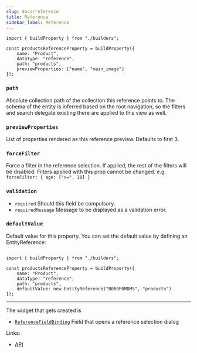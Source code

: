 ```yaml
---
slug: docs/reference
title: Reference
sidebar_label: Reference
---
```


```tsx
import { buildProperty } from "./builders";

const productsReferenceProperty = buildProperty({
    name: "Product",
    dataType: "reference",
    path: "products",
    previewProperties: ["name", "main_image"]
});
```

### `path`

Absolute collection path of the collection this reference
points to. The schema of the entity is inferred based on the root navigation,
so the filters and search delegate existing there are applied to this view as
well.

### `previewProperties`

List of properties rendered as this reference preview.
Defaults to first 3.

### `forceFilter`

Force a filter in the reference selection. If applied, the rest of the filters
will be disabled. Filters applied with this prop cannot be changed.
e.g. `forceFilter: { age: [">=", 18] }`

### `validation`

* `required` Should this field be compulsory.
* `requiredMessage` Message to be displayed as a validation error.

### `defaultValue`

Default value for this property.
You can set the default value by defining an EntityReference:

```tsx

import { buildProperty } from "./builders";

const productsReferenceProperty = buildProperty({
    name: "Product",
    dataType: "reference",
    path: "products",
    defaultValue: new EntityReference("B000P0MDMS", "products")
});
```

---

The widget that gets created is

- [`ReferenceFieldBinding`](../../api/functions/ReferenceFieldBinding) Field
  that opens a
  reference selection dialog

Links:

- [API](../../api/interfaces/ReferenceProperty)
